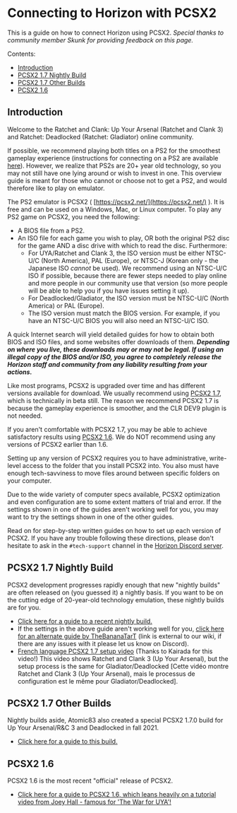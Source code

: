 # Connecting to Horizon with PCSX2

This is a guide on how to connect Horizon using PCSX2. _Special thanks to community member Skunk for providing feedback on this page._

Contents:

- [Introduction](/getting-online/pcsx2/README.md#introduction)
- [PCSX2 1.7 Nightly Build](/getting-online/pcsx2/README.md#pcsx2-17-nightly-build)
- [PCSX2 1.7 Other Builds](/getting-online/pcsx2/README.md#pcsx2-17-other-builds)
- [PCSX2 1.6](/getting-online/pcsx2/README.md#pcsx2-16)

## Introduction

Welcome to the Ratchet and Clank: Up Your Arsenal (Ratchet and Clank 3) and Ratchet: Deadlocked (Ratchet: Gladiator) online community.

If possible, we recommend playing both titles on a PS2 for the smoothest gameplay experience (instructions for connecting on a PS2 are available [here](/getting-online/ps2)). However, we realize that PS2s are 20+ year old technology, so you may not still have one lying around or wish to invest in one. This overview guide is meant for those who cannot or choose not to get a PS2, and would therefore like to play on emulator.

The PS2 emulator is PCSX2 ( [https://pcsx2.net/](https://pcsx2.net/) ). It is free and can be used on a Windows, Mac, or Linux computer. To play any PS2 game on PCSX2, you need the following:

- A BIOS file from a PS2.
- An ISO file for each game you wish to play, OR both the original PS2 disc for the game AND a disc drive with which to read the disc. Furthermore:
  - For UYA/Ratchet and Clank 3, the ISO version must be either NTSC-U/C (North America), PAL (Europe), or NTSC-J (Korean only - the Japanese ISO *cannot* be used). We recommend using an NTSC-U/C ISO if possible, because there are fewer steps needed to play online and more people in our community use that version (so more people will be able to help you if you have issues setting it up).
  - For Deadlocked/Gladiator, the ISO version must be NTSC-U/C (North America) or PAL (Europe).
  - The ISO version must match the BIOS version. For example, if you have an NTSC-U/C BIOS you will also need an NTSC-U/C ISO.

A quick Internet search will yield detailed guides for how to obtain both BIOS and ISO files, and some websites offer downloads of them. ***Depending on where you live, these downloads may or may not be legal. If using an illegal copy of the BIOS and/or ISO, you agree to completely release the Horizon staff and community from any liability resulting from your actions.***

Like most programs, PCSX2 is upgraded over time and has different versions available for download. We usually recommend using [PCSX2 1.7](https://pcsx2.net/downloads/#nightly-anchor), which is technically in beta still. The reason we recommend PCSX2 1.7 is because the gameplay experience is smoother, and the CLR DEV9 plugin is not needed.

If you aren't comfortable with PCSX2 1.7, you may be able to achieve satisfactory results using [PCSX2 1.6](https://pcsx2.net/downloads/#stable-anchor). We do NOT recommend using any versions of PCSX2 earlier than 1.6.

Setting up any version of PCSX2 requires you to have administrative, write-level access to the folder that you install PCSX2 into. You also must have enough tech-savviness to move files around between specific folders on your computer.

Due to the wide variety of computer specs available, PCSX2 optimization and even configuration are to some extent matters of trial and error. If the settings shown in one of the guides aren't working well for you, you may want to try the settings shown in one of the other guides.

Read on for step-by-step written guides on how to set up each version of PCSX2. If you have any trouble following these directions, please don't hesitate to ask in the `#tech-support` channel in the [Horizon Discord server](https://discord.gg/horizonps).

## PCSX2 1.7 Nightly Build

PCSX2 development progresses rapidly enough that new "nightly builds" are often released on (you guessed it) a nightly basis. If you want to be on the cutting edge of 20-year-old technology emulation, these nightly builds are for you.
- [Click here for a guide to a recent nightly build.](/getting-online/pcsx2/1.7NIGHTLYBUILD.md)
- If the settings in the above guide aren't working well for you, [click here for an alternate guide by TheBananaTarT](https://docs.google.com/document/d/1ny3bBQMO2Pdun6I1Khp5gwuIgfJ3QOVtpi3q7cH_27c/) (link is external to our wiki, if there are any issues with it please let us know on Discord).
- [French language PCSX2 1.7 setup video](https://youtu.be/QLflmex8tA0) (Thanks to Kairada for this video!) This video shows Ratchet and Clank 3 (Up Your Arsenal), but the setup process is the same for Gladiator/Deadlocked [Cette vidéo montre Ratchet and Clank 3 (Up Your Arsenal), mais le processus de configuration est le même pour Gladiator/Deadlocked].

## PCSX2 1.7 Other Builds

Nightly builds aside, Atomic83 also created a special PCSX2 1.7.0 build for Up Your Arsenal/R&C 3 and Deadlocked in fall 2021.
- [Click here for a guide to this build.](/getting-online/pcsx2/RACONLINEBUILD.md#using-pcsx2-170-dbs-horizon-build)

## PCSX2 1.6
PCSX2 1.6 is the most recent "official" release of PCSX2.
- [Click here for a guide to PCSX2 1.6, which leans heavily on a tutorial video from Joey Hall - famous for 'The War for UYA'!](/getting-online/pcsx2/1.6.md)
